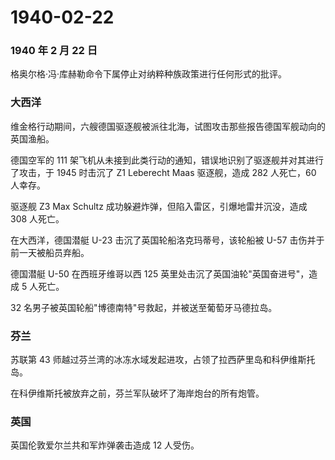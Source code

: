 # 1940-02-22

### 1940 年 2 月 22 日

格奥尔格·冯·库赫勒命令下属停止对纳粹种族政策进行任何形式的批评。

### 大西洋

维金格行动期间，六艘德国驱逐舰被派往北海，试图攻击那些报告德国军舰动向的英国渔船。

德国空军的 111
架飞机从未接到此类行动的通知，错误地识别了驱逐舰并对其进行了攻击，于
1945 时击沉了 Z1 Leberecht Maas 驱逐舰，造成 282 人死亡，60 人幸存。

驱逐舰 Z3 Max Schultz 成功躲避炸弹，但陷入雷区，引爆地雷并沉没，造成 308
人死亡。

在大西洋，德国潜艇 U-23 击沉了英国轮船洛克玛蒂号，该轮船被 U-57
击伤并于前一天被船员弃船。

德国潜艇 U-50 在西班牙维哥以西 125
英里处击沉了英国油轮"英国奋进号"，造成 5 人死亡。

32 名男子被英国轮船"博德南特"号救起，并被送至葡萄牙马德拉岛。

### 芬兰

苏联第 43
师越过芬兰湾的冰冻水域发起进攻，占领了拉西萨里岛和科伊维斯托岛。

在科伊维斯托被放弃之前，芬兰军队破坏了海岸炮台的所有炮管。

### 英国

英国伦敦爱尔兰共和军炸弹袭击造成 12 人受伤。
